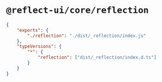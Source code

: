 # `@reflect-ui/core/reflection`

```json
{
    "exports": {
        "./reflection": "./dist/_reflection/index.js"
    },
    "typeVersions": {
        "*": {
            "reflection": ["dist/_reflection/index.d.ts"]
        }
    }
}
```
